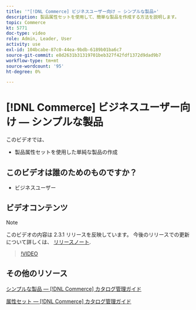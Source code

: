 ```yaml
---
title: '"[!DNL Commerce] ビジネスユーザー向け — シンプルな製品»'
description: 製品属性セットを使用して、簡単な製品を作成する方法を説明します。
topic: Commerce
kt: 5771
doc-type: video
role: Admin, Leader, User
activity: use
exl-id: 104bcabe-87c0-44ea-9bdb-6189b01ba6c7
source-git-commit: e8d2631b31319701beb327f42fdf1372d9dad9b7
workflow-type: tm+mt
source-wordcount: '95'
ht-degree: 0%

---
```


# [!DNL Commerce] ビジネスユーザー向け — シンプルな製品

このビデオでは、

- 製品属性セットを使用した単純な製品の作成

## このビデオは誰のためのものですか？

- ビジネスユーザー

## ビデオコンテンツ

>[!NOTE]
>
>このビデオの内容は 2.3.1 リリースを反映しています。 今後のリリースでの更新について詳しくは、 [リリースノート](https://experienceleague.adobe.com/docs/commerce-operations/release/notes/overview.html).

>[!VIDEO](https://video.tv.adobe.com/v/35956?quality=12&learn=on)

## その他のリソース

[シンプルな製品 — [!DNL Commerce] カタログ管理ガイド](https://experienceleague.adobe.com/docs/commerce-admin/catalog/products/types/product-create-simple.html)

[属性セット — [!DNL Commerce] カタログ管理ガイド](https://experienceleague.adobe.com/docs/commerce-admin/catalog/product-attributes/create/attribute-sets.html)

